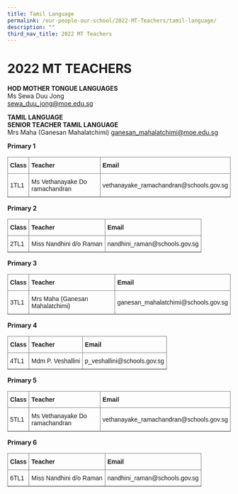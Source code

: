 ```yaml
---
title: Tamil Language
permalink: /our-people-our-school/2022-MT-Teachers/tamil-language/
description: ""
third_nav_title: 2022 MT Teachers
---
```

# 2022 MT TEACHERS  

**HOD MOTHER TONGUE LANGUAGES**<br>
Ms Sewa Duu Jong<br>
sewa_duu_jong@moe.edu.sg

**TAMIL LANGUAGE**<br>
**SENIOR TEACHER TAMIL LANGUAGE**	
Mrs Maha (Ganesan Mahalatchimi)
ganesan_mahalatchimi@moe.edu.sg 

**Primary 1**
<style type="text/css">
.tg  {border-collapse:collapse;border-spacing:0;}
.tg td{border-color:black;border-style:solid;border-width:1px;font-family:Arial, sans-serif;font-size:14px;
  overflow:hidden;padding:10px 5px;word-break:normal;}
.tg th{border-color:black;border-style:solid;border-width:1px;font-family:Arial, sans-serif;font-size:14px;
  font-weight:normal;overflow:hidden;padding:10px 5px;word-break:normal;}
.tg .tg-lboi{border-color:inherit;text-align:left;vertical-align:middle}
.tg .tg-9wq8{border-color:inherit;text-align:center;vertical-align:middle}
.tg .tg-g7sd{border-color:inherit;font-weight:bold;text-align:left;vertical-align:middle}
.tg .tg-fymr{border-color:inherit;font-weight:bold;text-align:left;vertical-align:top}
</style>
<table class="tg">
<thead>
  <tr>
    <th class="tg-g7sd">Class</th>
    <th class="tg-g7sd">Teacher</th>
    <th class="tg-fymr">Email</th>
  </tr>
</thead>
<tbody>
  <tr>
    <td class="tg-lboi"><span style="color:inherit;background-color:transparent">1TL1</span></td>
    <td class="tg-lboi"><span style="color:inherit;background-color:transparent">Ms Vethanayake Do ramachandran</span><br></td>
    <td class="tg-9wq8"><span style="color:inherit;background-color:transparent">vethanayake_ramachandran@schools.gov.sg</span></td>
  </tr>
</tbody>
</table>

**Primary 2**

<style type="text/css">
.tg  {border-collapse:collapse;border-spacing:0;}
.tg td{border-color:black;border-style:solid;border-width:1px;font-family:Arial, sans-serif;font-size:14px;
  overflow:hidden;padding:10px 5px;word-break:normal;}
.tg th{border-color:black;border-style:solid;border-width:1px;font-family:Arial, sans-serif;font-size:14px;
  font-weight:normal;overflow:hidden;padding:10px 5px;word-break:normal;}
.tg .tg-lboi{border-color:inherit;text-align:left;vertical-align:middle}
.tg .tg-9wq8{border-color:inherit;text-align:center;vertical-align:middle}
.tg .tg-g7sd{border-color:inherit;font-weight:bold;text-align:left;vertical-align:middle}
.tg .tg-fymr{border-color:inherit;font-weight:bold;text-align:left;vertical-align:top}
</style>
<table class="tg">
<thead>
  <tr>
    <th class="tg-g7sd">Class</th>
    <th class="tg-g7sd">Teacher</th>
    <th class="tg-fymr">Email</th>
  </tr>
</thead>
<tbody>
  <tr>
    <td class="tg-lboi"><span style="color:inherit;background-color:transparent">2TL1</span></td>
    <td class="tg-lboi"><span style="color:inherit;background-color:transparent"> Miss Nandhini d/o Raman</span><br></td>
    <td class="tg-9wq8"><span style="color:inherit;background-color:transparent">nandhini_raman@schools.gov.sg</span></td>
  </tr>
</tbody>
</table>

**Primary 3**
<style type="text/css">
.tg  {border-collapse:collapse;border-spacing:0;}
.tg td{border-color:black;border-style:solid;border-width:1px;font-family:Arial, sans-serif;font-size:14px;
  overflow:hidden;padding:10px 5px;word-break:normal;}
.tg th{border-color:black;border-style:solid;border-width:1px;font-family:Arial, sans-serif;font-size:14px;
  font-weight:normal;overflow:hidden;padding:10px 5px;word-break:normal;}
.tg .tg-lboi{border-color:inherit;text-align:left;vertical-align:middle}
.tg .tg-9wq8{border-color:inherit;text-align:center;vertical-align:middle}
.tg .tg-g7sd{border-color:inherit;font-weight:bold;text-align:left;vertical-align:middle}
.tg .tg-fymr{border-color:inherit;font-weight:bold;text-align:left;vertical-align:top}
</style>
<table class="tg">
<thead>
  <tr>
    <th class="tg-g7sd">Class</th>
    <th class="tg-g7sd">Teacher</th>
    <th class="tg-fymr">Email</th>
  </tr>
</thead>
<tbody>
  <tr>
    <td class="tg-lboi"><span style="color:inherit;background-color:transparent">3TL1</span></td>
    <td class="tg-lboi"><span style="color:inherit;background-color:transparent">Mrs Maha (Ganesan </span><span style="color:inherit">Mahalatchimi)</span><br></td>
    <td class="tg-9wq8"><span style="color:inherit;background-color:transparent">ganesan_mahalatchimi@schools.gov.sg</span></td>
  </tr>
</tbody>
</table>

**Primary 4**

<style type="text/css">
.tg  {border-collapse:collapse;border-spacing:0;}
.tg td{border-color:black;border-style:solid;border-width:1px;font-family:Arial, sans-serif;font-size:14px;
  overflow:hidden;padding:10px 5px;word-break:normal;}
.tg th{border-color:black;border-style:solid;border-width:1px;font-family:Arial, sans-serif;font-size:14px;
  font-weight:normal;overflow:hidden;padding:10px 5px;word-break:normal;}
.tg .tg-lboi{border-color:inherit;text-align:left;vertical-align:middle}
.tg .tg-g7sd{border-color:inherit;font-weight:bold;text-align:left;vertical-align:middle}
.tg .tg-fymr{border-color:inherit;font-weight:bold;text-align:left;vertical-align:top}
</style>
<table class="tg">
<thead>
  <tr>
    <th class="tg-g7sd">Class</th>
    <th class="tg-g7sd">Teacher</th>
    <th class="tg-fymr">Email</th>
  </tr>
</thead>
<tbody>
  <tr>
    <td class="tg-lboi"><span style="color:inherit;background-color:transparent">4TL1</span></td>
    <td class="tg-lboi"><span style="color:inherit;background-color:transparent">Mdm P. Veshallini</span></td>
    <td class="tg-lboi"><span style="color:inherit;background-color:transparent">p_veshallini@schools.gov.sg</span></td>
  </tr>
</tbody>
</table>

**Primary 5**
<style type="text/css">
.tg  {border-collapse:collapse;border-spacing:0;}
.tg td{border-color:black;border-style:solid;border-width:1px;font-family:Arial, sans-serif;font-size:14px;
  overflow:hidden;padding:10px 5px;word-break:normal;}
.tg th{border-color:black;border-style:solid;border-width:1px;font-family:Arial, sans-serif;font-size:14px;
  font-weight:normal;overflow:hidden;padding:10px 5px;word-break:normal;}
.tg .tg-lboi{border-color:inherit;text-align:left;vertical-align:middle}
.tg .tg-g7sd{border-color:inherit;font-weight:bold;text-align:left;vertical-align:middle}
.tg .tg-fymr{border-color:inherit;font-weight:bold;text-align:left;vertical-align:top}
</style>
<table class="tg">
<thead>
  <tr>
    <th class="tg-g7sd">Class</th>
    <th class="tg-g7sd">Teacher</th>
    <th class="tg-fymr">Email</th>
  </tr>
</thead>
<tbody>
  <tr>
    <td class="tg-lboi"><span style="color:inherit;background-color:transparent">5TL1</span></td>
    <td class="tg-lboi"><span style="color:inherit;background-color:transparent">Ms Vethanayake Do ramachandran</span></td>
    <td class="tg-lboi"><span style="color:inherit;background-color:transparent">vethanayake_ramachandran@schools.gov.sg </span></td>
  </tr>
</tbody>
</table>

**Primary 6**
<style type="text/css">
.tg  {border-collapse:collapse;border-spacing:0;}
.tg td{border-color:black;border-style:solid;border-width:1px;font-family:Arial, sans-serif;font-size:14px;
  overflow:hidden;padding:10px 5px;word-break:normal;}
.tg th{border-color:black;border-style:solid;border-width:1px;font-family:Arial, sans-serif;font-size:14px;
  font-weight:normal;overflow:hidden;padding:10px 5px;word-break:normal;}
.tg .tg-lboi{border-color:inherit;text-align:left;vertical-align:middle}
.tg .tg-9wq8{border-color:inherit;text-align:center;vertical-align:middle}
.tg .tg-g7sd{border-color:inherit;font-weight:bold;text-align:left;vertical-align:middle}
.tg .tg-fymr{border-color:inherit;font-weight:bold;text-align:left;vertical-align:top}
</style>
<table class="tg">
<thead>
  <tr>
    <th class="tg-g7sd">Class</th>
    <th class="tg-g7sd">Teacher</th>
    <th class="tg-fymr">Email</th>
  </tr>
</thead>
<tbody>
  <tr>
    <td class="tg-lboi"><span style="color:inherit;background-color:transparent">6TL1 </span></td>
    <td class="tg-lboi"><span style="color:inherit;background-color:transparent">Miss Nandhini d/o Raman</span></td>
    <td class="tg-9wq8"><span style="color:inherit;background-color:transparent">nandhini_raman@schools.gov.sg </span></td>
  </tr>
</tbody>
</table>